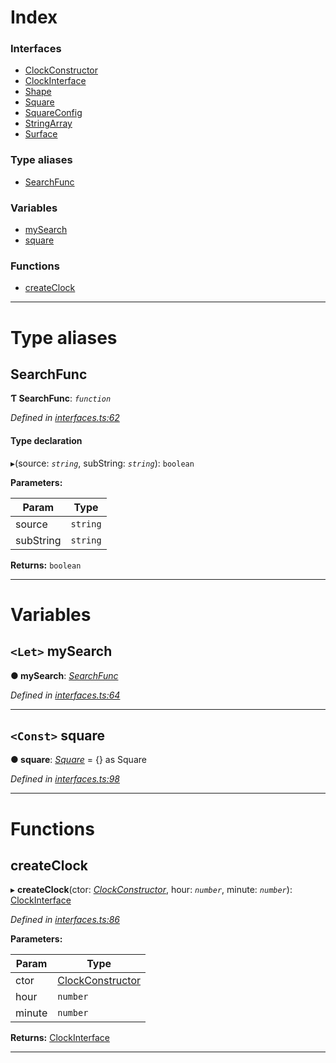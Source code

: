 

# Index

### Interfaces

* [ClockConstructor](../interfaces/_interfaces_.interfaces.clockconstructor.md)
* [ClockInterface](../interfaces/_interfaces_.interfaces.clockinterface.md)
* [Shape](../interfaces/_interfaces_.interfaces.shape.md)
* [Square](../interfaces/_interfaces_.interfaces.square.md)
* [SquareConfig](../interfaces/_interfaces_.interfaces.squareconfig.md)
* [StringArray](../interfaces/_interfaces_.interfaces.stringarray.md)
* [Surface](../interfaces/_interfaces_.interfaces.surface.md)

### Type aliases

* [SearchFunc](_interfaces_.interfaces.md#searchfunc)

### Variables

* [mySearch](_interfaces_.interfaces.md#mysearch)
* [square](_interfaces_.interfaces.md#square-1)

### Functions

* [createClock](_interfaces_.interfaces.md#createclock)

---

# Type aliases

<a id="searchfunc"></a>

##  SearchFunc

**Ƭ SearchFunc**: *`function`*

*Defined in [interfaces.ts:62](https://github.com/tgreyuk/typedoc-plugin-markdown/blob/master/test/src/interfaces.ts#L62)*

#### Type declaration
▸(source: *`string`*, subString: *`string`*): `boolean`

**Parameters:**

| Param | Type |
| ------ | ------ |
| source | `string` |
| subString | `string` |

**Returns:** `boolean`

___

# Variables

<a id="mysearch"></a>

## `<Let>` mySearch

**● mySearch**: *[SearchFunc](_interfaces_.interfaces.md#searchfunc)*

*Defined in [interfaces.ts:64](https://github.com/tgreyuk/typedoc-plugin-markdown/blob/master/test/src/interfaces.ts#L64)*

___
<a id="square-1"></a>

## `<Const>` square

**● square**: *[Square](../interfaces/_interfaces_.interfaces.square.md)* =  {} as Square

*Defined in [interfaces.ts:98](https://github.com/tgreyuk/typedoc-plugin-markdown/blob/master/test/src/interfaces.ts#L98)*

___

# Functions

<a id="createclock"></a>

##  createClock

▸ **createClock**(ctor: *[ClockConstructor](../interfaces/_interfaces_.interfaces.clockconstructor.md)*, hour: *`number`*, minute: *`number`*): [ClockInterface](../interfaces/_interfaces_.interfaces.clockinterface.md)

*Defined in [interfaces.ts:86](https://github.com/tgreyuk/typedoc-plugin-markdown/blob/master/test/src/interfaces.ts#L86)*

**Parameters:**

| Param | Type |
| ------ | ------ |
| ctor | [ClockConstructor](../interfaces/_interfaces_.interfaces.clockconstructor.md) |
| hour | `number` |
| minute | `number` |

**Returns:** [ClockInterface](../interfaces/_interfaces_.interfaces.clockinterface.md)

___

